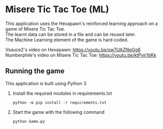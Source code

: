 # Misere Tic Tac Toe (ML)

This application uses the Hexapawn's reinforced learning approach on a game of Misere Tic Tac Toe.  
The learnt data can be stored in a file and can be reused later.  
The Machine Learning element of the game is hard coded.

Vsauce2's video on Hexapawn: https://youtu.be/sw7UAZNgGg8  
Numberphile's video on Misere Tic Tac Toe: https://youtu.be/ktPvjr1tiKk

## Running the game

This application is built using Python 3


1. Install the required modules in requirements.txt

   ```
   python -m pip install -r requirements.txt
   ```

2. Start the game with the following command

   ```
   python Game.py
   ```
